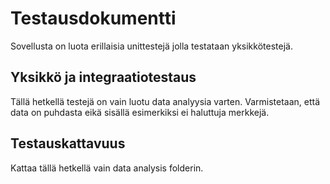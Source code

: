 # Testausdokumentti
Sovellusta on luota erillaisia unittestejä jolla testataan yksikkötestejä. 

## Yksikkö ja integraatiotestaus
Tällä hetkellä testejä on vain luotu data analyysia varten. Varmistetaan, että data on puhdasta eikä sisällä esimerkiksi ei haluttuja merkkejä. 

## Testauskattavuus
Kattaa tällä hetkellä vain data analysis folderin. 
